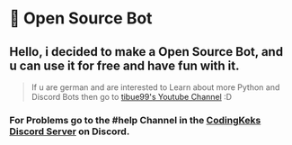 # 🌊 Open Source Bot
## Hello, i decided to make a Open Source Bot, and u can use it for free and have fun with it. 

> If u are german and are interested to Learn about more Python and Discord Bots then go to [tibue99's Youtube Channel](https://youtube.com/@codingkeks) :D

### For Problems go to the #help Channel in the [CodingKeks Discord Server](https://discord.gg/invite/codingkeks) on Discord.